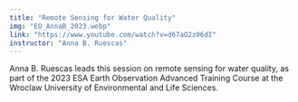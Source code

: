 ```yaml
---
title: "Remote Sensing for Water Quality"
img: "EO_AnnaB_2023.webp"
link: "https://www.youtube.com/watch?v=d67aO2z06dI"
instructor: "Anna B. Ruescas"
---
```


Anna B. Ruescas leads this session on remote sensing for water quality, as part of the 2023 ESA Earth Observation Advanced Training Course at the Wroclaw University of Environmental and Life Sciences.